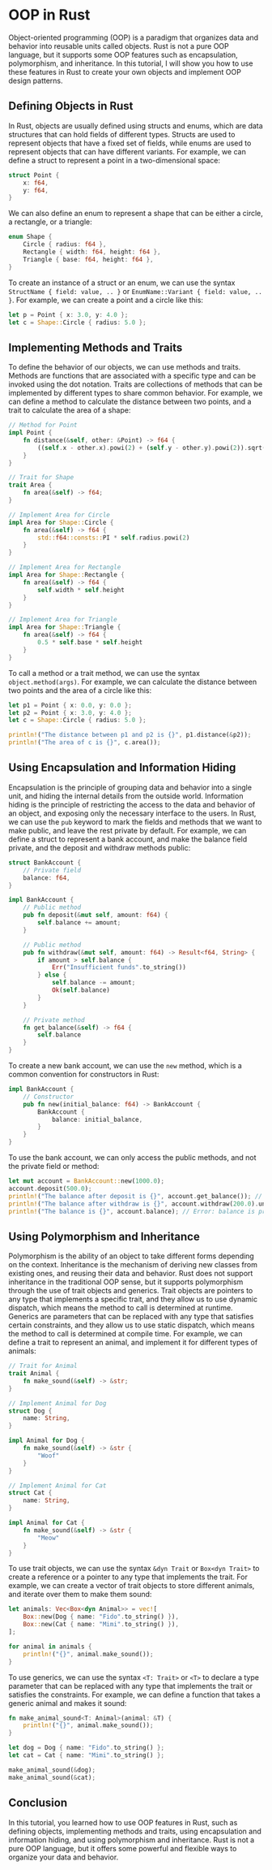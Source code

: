 # OOP in Rust

Object-oriented programming (OOP) is a paradigm that organizes data and behavior into reusable units called objects. Rust is not a pure OOP language, but it supports some OOP features such as encapsulation, polymorphism, and inheritance. In this tutorial, I will show you how to use these features in Rust to create your own objects and implement OOP design patterns.

## Defining Objects in Rust

In Rust, objects are usually defined using structs and enums, which are data structures that can hold fields of different types. Structs are used to represent objects that have a fixed set of fields, while enums are used to represent objects that can have different variants. For example, we can define a struct to represent a point in a two-dimensional space:

```rust
struct Point {
    x: f64,
    y: f64,
}
```

We can also define an enum to represent a shape that can be either a circle, a rectangle, or a triangle:

```rust
enum Shape {
    Circle { radius: f64 },
    Rectangle { width: f64, height: f64 },
    Triangle { base: f64, height: f64 },
}
```

To create an instance of a struct or an enum, we can use the syntax `StructName { field: value, .. }` or `EnumName::Variant { field: value, .. }`. For example, we can create a point and a circle like this:

```rust
let p = Point { x: 3.0, y: 4.0 };
let c = Shape::Circle { radius: 5.0 };
```

## Implementing Methods and Traits

To define the behavior of our objects, we can use methods and traits. Methods are functions that are associated with a specific type and can be invoked using the dot notation. Traits are collections of methods that can be implemented by different types to share common behavior. For example, we can define a method to calculate the distance between two points, and a trait to calculate the area of a shape:

```rust
// Method for Point
impl Point {
    fn distance(&self, other: &Point) -> f64 {
        ((self.x - other.x).powi(2) + (self.y - other.y).powi(2)).sqrt()
    }
}

// Trait for Shape
trait Area {
    fn area(&self) -> f64;
}

// Implement Area for Circle
impl Area for Shape::Circle {
    fn area(&self) -> f64 {
        std::f64::consts::PI * self.radius.powi(2)
    }
}

// Implement Area for Rectangle
impl Area for Shape::Rectangle {
    fn area(&self) -> f64 {
        self.width * self.height
    }
}

// Implement Area for Triangle
impl Area for Shape::Triangle {
    fn area(&self) -> f64 {
        0.5 * self.base * self.height
    }
}
```

To call a method or a trait method, we can use the syntax `object.method(args)`. For example, we can calculate the distance between two points and the area of a circle like this:

```rust
let p1 = Point { x: 0.0, y: 0.0 };
let p2 = Point { x: 3.0, y: 4.0 };
let c = Shape::Circle { radius: 5.0 };

println!("The distance between p1 and p2 is {}", p1.distance(&p2));
println!("The area of c is {}", c.area());
```

## Using Encapsulation and Information Hiding

Encapsulation is the principle of grouping data and behavior into a single unit, and hiding the internal details from the outside world. Information hiding is the principle of restricting the access to the data and behavior of an object, and exposing only the necessary interface to the users. In Rust, we can use the `pub` keyword to mark the fields and methods that we want to make public, and leave the rest private by default. For example, we can define a struct to represent a bank account, and make the balance field private, and the deposit and withdraw methods public:

```rust
struct BankAccount {
    // Private field
    balance: f64,
}

impl BankAccount {
    // Public method
    pub fn deposit(&mut self, amount: f64) {
        self.balance += amount;
    }

    // Public method
    pub fn withdraw(&mut self, amount: f64) -> Result<f64, String> {
        if amount > self.balance {
            Err("Insufficient funds".to_string())
        } else {
            self.balance -= amount;
            Ok(self.balance)
        }
    }

    // Private method
    fn get_balance(&self) -> f64 {
        self.balance
    }
}
```

To create a new bank account, we can use the `new` method, which is a common convention for constructors in Rust:

```rust
impl BankAccount {
    // Constructor
    pub fn new(initial_balance: f64) -> BankAccount {
        BankAccount {
            balance: initial_balance,
        }
    }
}
```

To use the bank account, we can only access the public methods, and not the private field or method:

```rust
let mut account = BankAccount::new(1000.0);
account.deposit(500.0);
println!("The balance after deposit is {}", account.get_balance()); // Error: get_balance is private
println!("The balance after withdraw is {}", account.withdraw(200.0).unwrap());
println!("The balance is {}", account.balance); // Error: balance is private
```

## Using Polymorphism and Inheritance

Polymorphism is the ability of an object to take different forms depending on the context. Inheritance is the mechanism of deriving new classes from existing ones, and reusing their data and behavior. Rust does not support inheritance in the traditional OOP sense, but it supports polymorphism through the use of trait objects and generics. Trait objects are pointers to any type that implements a specific trait, and they allow us to use dynamic dispatch, which means the method to call is determined at runtime. Generics are parameters that can be replaced with any type that satisfies certain constraints, and they allow us to use static dispatch, which means the method to call is determined at compile time. For example, we can define a trait to represent an animal, and implement it for different types of animals:

```rust
// Trait for Animal
trait Animal {
    fn make_sound(&self) -> &str;
}

// Implement Animal for Dog
struct Dog {
    name: String,
}

impl Animal for Dog {
    fn make_sound(&self) -> &str {
        "Woof"
    }
}

// Implement Animal for Cat
struct Cat {
    name: String,
}

impl Animal for Cat {
    fn make_sound(&self) -> &str {
        "Meow"
    }
}
```

To use trait objects, we can use the syntax `&dyn Trait` or `Box<dyn Trait>` to create a reference or a pointer to any type that implements the trait. For example, we can create a vector of trait objects to store different animals, and iterate over them to make them sound:

```rust
let animals: Vec<Box<dyn Animal>> = vec![
    Box::new(Dog { name: "Fido".to_string() }),
    Box::new(Cat { name: "Mimi".to_string() }),
];

for animal in animals {
    println!("{}", animal.make_sound());
}
```

To use generics, we can use the syntax `<T: Trait>` or `<T>` to declare a type parameter that can be replaced with any type that implements the trait or satisfies the constraints. For example, we can define a function that takes a generic animal and makes it sound:

```rust
fn make_animal_sound<T: Animal>(animal: &T) {
    println!("{}", animal.make_sound());
}

let dog = Dog { name: "Fido".to_string() };
let cat = Cat { name: "Mimi".to_string() };

make_animal_sound(&dog);
make_animal_sound(&cat);
```

## Conclusion

In this tutorial, you learned how to use OOP features in Rust, such as defining objects, implementing methods and traits, using encapsulation and information hiding, and using polymorphism and inheritance. Rust is not a pure OOP language, but it offers some powerful and flexible ways to organize your data and behavior.
